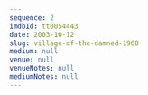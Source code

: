 ```yaml
---
sequence: 2
imdbId: tt0054443
date: 2003-10-12
slug: village-of-the-damned-1960
medium: null
venue: null
venueNotes: null
mediumNotes: null
---
```


